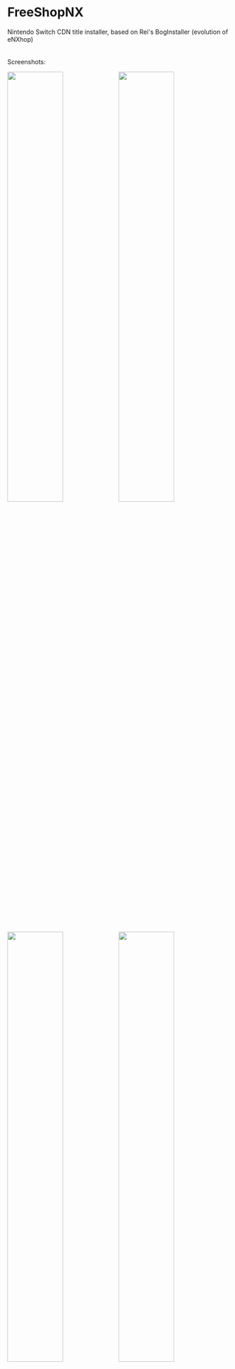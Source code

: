 # FreeShopNX
Nintendo Switch CDN title installer, based on Rei's BogInstaller (evolution of eNXhop)
\
\
\
Screenshots:

<img src="https://user-images.githubusercontent.com/18319133/43985398-37045f4a-9cd5-11e8-8cc0-0e16777dee86.png" width="50%"><img src="https://user-images.githubusercontent.com/18319133/43985416-51bc5e46-9cd5-11e8-8eb3-962dff665cc7.png" width="50%">
<img src="https://user-images.githubusercontent.com/18319133/43985627-c2179100-9cd6-11e8-8f0e-edbf64e012b6.png" width="50%"><img src="https://user-images.githubusercontent.com/18319133/43985646-e2ba4696-9cd6-11e8-8226-0b21be6a5350.png" width="50%">
\
\
\
Requirements:
* Sig Patches
* `sdmc:/switch/FreeShopNX/FreeShopNX.nro`
* `sdmc:/switch/FreeShopNX/FreeShopNX.txt`
* `sdmc:/switch/FreeShopNX/info.json`
* `sdmc:/switch/FreeShopNX/config.conf`
\
\
\
`FreeShopNX.txt` contains the Rights ID, Title Key, and Title Name of any titles you wish to install, verticle pipe separated. Example below:

```
01001de0050120000000000000000003|XXXXXXXXXXXXXXXXXXXXXXXXXXXXXXXX|Quest of Dungeons
01002b30028f60000000000000000004|XXXXXXXXXXXXXXXXXXXXXXXXXXXXXXXX|Celeste
01000000000100000000000000000003|XXXXXXXXXXXXXXXXXXXXXXXXXXXXXXXX|Super Mario Odyssey
01007ef00011e0000000000000000000|XXXXXXXXXXXXXXXXXXXXXXXXXXXXXXXX|The Legend of Zelda: Breath of the Wild

```
Rights IDs are the 16 character Title ID followed by the Master Key revision the game uses padded with leading zeros to 16 characters. Rights IDs can be obtained from the games CNMT or by using hactool on the game's NCA.

No Title Keys or completed `FreeShopNX.txt` file will be provided from this repo. 
\
\
\
`info.json` contains information aboout the games to display on the game info screen. Minimal example game:
```
{
    "01000320000cc0000000000000000000": {
        "titleid": "01000320000cc000",
        "release_date_string": "Mar 03, 2017",
        "title": "1-2-Switch™",
        "category": [
            "Party"
        ],
        "number_of_players": "up to 2 players",
        "intro": "Lock eyes with your opponent and discover the many functions of the Joy-Con in 1-2-Switch!",
        "description": "This is the first Nintendo video game in which players compete in fun activities while staring into each other’s eyes instead of at the TV screen. From Wild West gunslinging to copying each other’s dance moves, the games in 1-2-Switch make creative use of a broad variety of Nintendo Switch features to liven up parties with anyone, anywhere, at any time.",
        "languages": [
            "Japanese",
            "English",
            "Spanish",
            "French",
            "German",
            "Italian",
            "Dutch",
            "Russian"
        ],
        "size": 1496317952
    }
}
```
This file can be auto-generated using the python3 script here: https://gitlab.com/pandanopants/gameinfo
\
\
\
`config.conf` contains the URLs for auto-updating the `FreeShopNX.txt` and `info.json` file. Layout is as follows:
```
title_info_url=http://...
title_key_url=http://...
```
`title_info_url` for the info.json file and `title_key_url` for the FreeShopNX.txt file. Note that the Switch's libCurl implementation does not currently support HTTPS URLs, so only HTTP addresses can be downloaded from at the moment. 
\
\
\
Credits to Adubbz for Tik and Cert installation with TinFoil, XorTroll for the eNXhop base and UI, Reisyukaku for on-system title installation via BogInstaller, AmiiboUGC for the icon, Panda for the scraped JSON info, yellows8 for the HBMenu sysfont code and theme support, and megasharer for acquisition of difficult to find resources.

Note: You'll probably get banned. 

